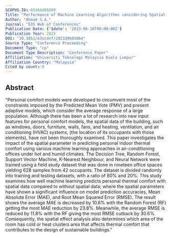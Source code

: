 ```yaml
---
SCOPUS_ID: 85164485809
Title: "Performance of Machine Learning Algorithms considering Spatial Effects Assessment for Indoor Personal Thermal Comfort in Air-Conditioned Workplace"
Author: "Ahmad S.A."
Journal: "E3S Web of Conferences"
Publication Date: {'$date': '2023-06-16T00:00:00Z'}
Publication Year: 2023
DOI: "10.1051/e3sconf/202339601064"
Source Type: "Conference Proceeding"
Document Type: "cp"
Document Type Description: "Conference Paper"
Affiliation: "Universiti Teknologi Malaysia Kuala Lumpur"
Affiliation Country: "Malaysia"
Cited by count: 0
---
```


## Abstract
"Personal comfort models were developed to circumvent most of the constraints imposed by the Predicted Mean Vote (PMV) and present adaptive models, which consider the average response of a large population. Although there has been a lot of research into new input features for personal comfort models, the spatial data of the building, such as windows, doors, furniture, walls, fans, and heating, ventilation, and air conditioning (HVAC) systems, (the location of its occupants with those elements), have not been thoroughly examined. This paper investigates the impact of the spatial parameter in predicting personal indoor thermal comfort using various machine learning approaches in air-conditioning offices under hot and humid climates. The Decision Tree, Random Forest, Support Vector Machine, K-Nearest Neighbour, and Neural Network were trained using a field study dataset that was done in nineteen office spaces yielding 628 samples from 42 occupants. The dataset is divided randomly into training and testing datasets, with a ratio of 80% and 20%. This study examines how well machine learning predicts personal thermal comfort with spatial data compared to without spatial data; where the spatial parameters have shown a significant influence on model prediction accuracies, Mean Absolute Error (MAE), and Root Mean Squared Error (RMSE). The result shows the average MAE is decreased by 10.6% with the Random Forest (RF) getting the most MAE reduction by 23.8%. Meanwhile, the average RMSE is reduced by 11.8% with the RF giving the most RMSE cutback by 30.6%. Consequently, the spatial effect analysis also determines which area of the room has cold or heat clusters area that affects thermal comfort that contributes to the design of sustainable buildings."
